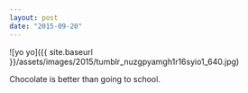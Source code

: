 ```yaml
---
layout: post
date: "2015-09-20"
---
```


![yo yo]({{ site.baseurl }}/assets/images/2015/tumblr_nuzgpyamgh1r16syio1_640.jpg)

Chocolate is better than going to school.
